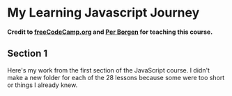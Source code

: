 # My Learning Javascript Journey

**Credit to [freeCodeCamp.org](https://www.freecodecamp.org/) and [Per Borgen](https://twitter.com/perborgen) for teaching this course.**

## Section 1
Here's my work from the first section of the JavaScript course. I didn't make a new folder for each of the 28 lessons because some were too short or things I already knew.
